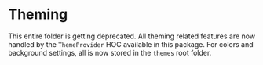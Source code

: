 # Theming

This entire folder is getting deprecated. All theming related features are now handled by the `ThemeProvider` HOC available in this package. For colors and background settings, all is now stored in the `themes` root folder.
